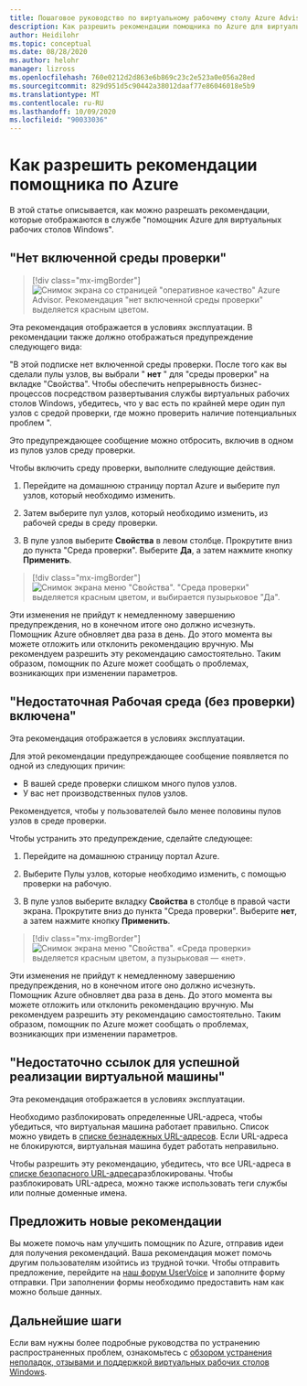 ```yaml
---
title: Пошаговое руководство по виртуальному рабочему столу Azure Advisor — Azure
description: Как разрешить рекомендации помощника по Azure для виртуальных рабочих столов Windows.
author: Heidilohr
ms.topic: conceptual
ms.date: 08/28/2020
ms.author: helohr
manager: lizross
ms.openlocfilehash: 760e0212d2d863e6b869c23c2e523a0e056a28ed
ms.sourcegitcommit: 829d951d5c90442a38012daaf77e86046018e5b9
ms.translationtype: MT
ms.contentlocale: ru-RU
ms.lasthandoff: 10/09/2020
ms.locfileid: "90033036"
---
```

# <a name="how-to-resolve-azure-advisor-recommendations"></a>Как разрешить рекомендации помощника по Azure

В этой статье описывается, как можно разрешать рекомендации, которые отображаются в службе "помощник Azure для виртуальных рабочих столов Windows".

## <a name="no-validation-environment-enabled"></a>"Нет включенной среды проверки"

>[!div class="mx-imgBorder"]
>![Снимок экрана со страницей "оперативное качество" Azure Advisor. Рекомендация "нет включенной среды проверки" выделяется красным цветом.](media/no-validation-environment.png)

Эта рекомендация отображается в условиях эксплуатации. В рекомендации также должно отображаться предупреждение следующего вида:

"В этой подписке нет включенной среды проверки. После того как вы сделали пулы узлов, вы выбрали " **нет** " для "среды проверки" на вкладке "Свойства". Чтобы обеспечить непрерывность бизнес-процессов посредством развертывания службы виртуальных рабочих столов Windows, убедитесь, что у вас есть по крайней мере один пул узлов с средой проверки, где можно проверить наличие потенциальных проблем ".

Это предупреждающее сообщение можно отбросить, включив в одном из пулов узлов среду проверки.

Чтобы включить среду проверки, выполните следующие действия.

1. Перейдите на домашнюю страницу портал Azure и выберите пул узлов, который необходимо изменить.

2. Затем выберите пул узлов, который необходимо изменить, из рабочей среды в среду проверки.

3. В пуле узлов выберите **Свойства** в левом столбце. Прокрутите вниз до пункта "Среда проверки". Выберите **Да**, а затем нажмите кнопку **Применить**.

>[!div class="mx-imgBorder"]
>![Снимок экрана меню "Свойства". "Среда проверки" выделяется красным цветом, и выбирается пузырьковое "Да".](media/validation-yes.png)

Эти изменения не прийдут к немедленному завершению предупреждения, но в конечном итоге оно должно исчезнуть. Помощник Azure обновляет два раза в день. До этого момента вы можете отложить или отклонить рекомендацию вручную. Мы рекомендуем разрешить эту рекомендацию самостоятельно. Таким образом, помощник по Azure может сообщать о проблемах, возникающих при изменении параметров.

## <a name="not-enough-production-non-validation-environments-enabled"></a>"Недостаточная Рабочая среда (без проверки) включена"

Эта рекомендация отображается в условиях эксплуатации.

Для этой рекомендации предупреждающее сообщение появляется по одной из следующих причин:

- В вашей среде проверки слишком много пулов узлов.
- У вас нет производственных пулов узлов.

Рекомендуется, чтобы у пользователей было менее половины пулов узлов в среде проверки.

Чтобы устранить это предупреждение, сделайте следующее:

1. Перейдите на домашнюю страницу портал Azure.

2. Выберите Пулы узлов, которые необходимо изменить, с помощью проверки на рабочую.

3. В пуле узлов выберите вкладку **Свойства** в столбце в правой части экрана. Прокрутите вниз до пункта "Среда проверки". Выберите **нет**, а затем нажмите кнопку **Применить**.

>[!div class="mx-imgBorder"]
>![Снимок экрана меню "Свойства". «Среда проверки» выделяется красным цветом, а пузырьковая — «нет».](media/validation-no.png)

Эти изменения не прийдут к немедленному завершению предупреждения, но в конечном итоге оно должно исчезнуть. Помощник Azure обновляет два раза в день. До этого момента вы можете отложить или отклонить рекомендацию вручную. Мы рекомендуем разрешить эту рекомендацию самостоятельно. Таким образом, помощник по Azure может сообщать о проблемах, возникающих при изменении параметров.

## <a name="not-enough-links-are-unblocked-to-successfully-implement-your-vm"></a>"Недостаточно ссылок для успешной реализации виртуальной машины"

Эта рекомендация отображается в условиях эксплуатации.

Необходимо разблокировать определенные URL-адреса, чтобы убедиться, что виртуальная машина работает правильно. Список можно увидеть в [списке безнадежных URL-адресов](safe-url-list.md). Если URL-адреса не блокируются, виртуальная машина будет работать неправильно.

Чтобы разрешить эту рекомендацию, убедитесь, что все URL-адреса в [списке безопасного URL-адреса](safe-url-list.md)разблокированы. Чтобы разблокировать URL-адреса, можно также использовать теги службы или полные доменные имена.

## <a name="propose-new-recommendations"></a>Предложить новые рекомендации

Вы можете помочь нам улучшить помощник по Azure, отправив идеи для получения рекомендаций. Ваша рекомендация может помочь другим пользователям изойтись из трудной точки. Чтобы отправить предложение, перейдите на [наш форум UserVoice](https://windowsvirtualdesktop.uservoice.com/forums/930847-azure-advisor-recommendations) и заполните форму отправки. При заполнении формы необходимо предоставить нам как можно больше данных.

## <a name="next-steps"></a>Дальнейшие шаги

Если вам нужны более подробные руководства по устранению распространенных проблем, ознакомьтесь с [обзором устранения неполадок, отзывами и поддержкой виртуальных рабочих столов Windows](troubleshoot-set-up-overview.md).
